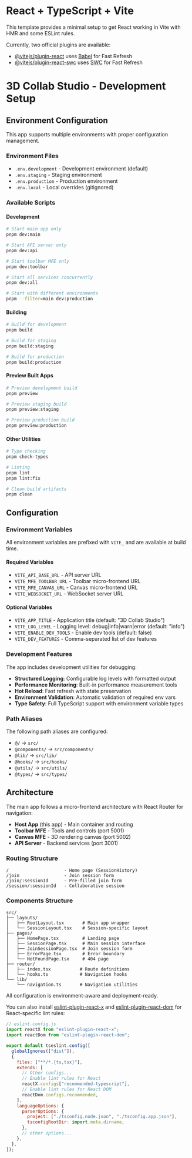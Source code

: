 # React + TypeScript + Vite

This template provides a minimal setup to get React working in Vite with HMR and some ESLint rules.

Currently, two official plugins are available:

- [@vitejs/plugin-react](https://github.com/vitejs/vite-plugin-react/blob/main/packages/plugin-react) uses [Babel](https://babeljs.io/) for Fast Refresh
- [@vitejs/plugin-react-swc](https://github.com/vitejs/vite-plugin-react/blob/main/packages/plugin-react-swc) uses [SWC](https://swc.rs/) for Fast Refresh

# 3D Collab Studio - Development Setup

## Environment Configuration

This app supports multiple environments with proper configuration management.

### Environment Files

- `.env.development` - Development environment (default)
- `.env.staging` - Staging environment
- `.env.production` - Production environment
- `.env.local` - Local overrides (gitignored)

### Available Scripts

#### Development

```bash
# Start main app only
pnpm dev:main

# Start API server only
pnpm dev:api

# Start toolbar MFE only
pnpm dev:toolbar

# Start all services concurrently
pnpm dev:all

# Start with different environments
pnpm --filter=main dev:production
```

#### Building

```bash
# Build for development
pnpm build

# Build for staging
pnpm build:staging

# Build for production
pnpm build:production
```

#### Preview Built Apps

```bash
# Preview development build
pnpm preview

# Preview staging build
pnpm preview:staging

# Preview production build
pnpm preview:production
```

#### Other Utilities

```bash
# Type checking
pnpm check-types

# Linting
pnpm lint
pnpm lint:fix

# Clean build artifacts
pnpm clean
```

## Configuration

### Environment Variables

All environment variables are prefixed with `VITE_` and are available at build time.

#### Required Variables

- `VITE_API_BASE_URL` - API server URL
- `VITE_MFE_TOOLBAR_URL` - Toolbar micro-frontend URL
- `VITE_MFE_CANVAS_URL` - Canvas micro-frontend URL
- `VITE_WEBSOCKET_URL` - WebSocket server URL

#### Optional Variables

- `VITE_APP_TITLE` - Application title (default: "3D Collab Studio")
- `VITE_LOG_LEVEL` - Logging level: debug|info|warn|error (default: "info")
- `VITE_ENABLE_DEV_TOOLS` - Enable dev tools (default: false)
- `VITE_DEV_FEATURES` - Comma-separated list of dev features

### Development Features

The app includes development utilities for debugging:

- **Structured Logging**: Configurable log levels with formatted output
- **Performance Monitoring**: Built-in performance measurement tools
- **Hot Reload**: Fast refresh with state preservation
- **Environment Validation**: Automatic validation of required env vars
- **Type Safety**: Full TypeScript support with environment variable types

### Path Aliases

The following path aliases are configured:

- `@/` → `src/`
- `@components/` → `src/components/`
- `@lib/` → `src/lib/`
- `@hooks/` → `src/hooks/`
- `@utils/` → `src/utils/`
- `@types/` → `src/types/`

## Architecture

The main app follows a micro-frontend architecture with React Router for navigation:

- **Host App** (this app) - Main container and routing
- **Toolbar MFE** - Tools and controls (port 5001)
- **Canvas MFE** - 3D rendering canvas (port 5002)
- **API Server** - Backend services (port 3001)

### Routing Structure

```
/                     - Home page (SessionHistory)
/join                 - Join session form
/join/:sessionId      - Pre-filled join form
/session/:sessionId   - Collaborative session
```

### Components Structure

```
src/
├── layouts/
│   ├── RootLayout.tsx       # Main app wrapper
│   └── SessionLayout.tsx    # Session-specific layout
├── pages/
│   ├── HomePage.tsx         # Landing page
│   ├── SessionPage.tsx      # Main session interface
│   ├── JoinSessionPage.tsx  # Join session form
│   ├── ErrorPage.tsx        # Error boundary
│   └── NotFoundPage.tsx     # 404 page
├── router/
│   ├── index.tsx           # Route definitions
│   └── hooks.ts            # Navigation hooks
└── lib/
    └── navigation.ts       # Navigation utilities
```

All configuration is environment-aware and deployment-ready.

You can also install [eslint-plugin-react-x](https://github.com/Rel1cx/eslint-react/tree/main/packages/plugins/eslint-plugin-react-x) and [eslint-plugin-react-dom](https://github.com/Rel1cx/eslint-react/tree/main/packages/plugins/eslint-plugin-react-dom) for React-specific lint rules:

```js
// eslint.config.js
import reactX from "eslint-plugin-react-x";
import reactDom from "eslint-plugin-react-dom";

export default tseslint.config([
  globalIgnores(["dist"]),
  {
    files: ["**/*.{ts,tsx}"],
    extends: [
      // Other configs...
      // Enable lint rules for React
      reactX.configs["recommended-typescript"],
      // Enable lint rules for React DOM
      reactDom.configs.recommended,
    ],
    languageOptions: {
      parserOptions: {
        project: ["./tsconfig.node.json", "./tsconfig.app.json"],
        tsconfigRootDir: import.meta.dirname,
      },
      // other options...
    },
  },
]);
```
